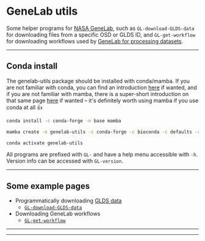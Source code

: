 # GeneLab utils

Some helper programs for [NASA GeneLab](https://genelab.nasa.gov/), such as `GL-download-GLDS-data` for downloading files from a specific OSD or GLDS ID, and `GL-get-workflow` for downloading workflows used by [GeneLab for processing datasets](https://github.com/nasa/GeneLab_Data_Processing).

---

## Conda install
The genelab-utils package should be installed with conda/mamba. If you are not familiar with conda, you can find an introduction [here](https://astrobiomike.github.io/unix/conda-intro) if wanted, and if you are not familiar with mamba, there is a super-short introduction on that same page [here](https://astrobiomike.github.io/unix/conda-intro#bonus-mamba-no-5) if wanted – it's definitely worth using mamba if you use conda at all :+1: 

```bash
conda install -c conda-forge -n base mamba

mamba create -n genelab-utils -c conda-forge -c bioconda -c defaults -c astrobiomike genelab-utils

conda activate genelab-utils
```

All programs are prefixed with `GL-` and have a help menu accessible with `-h`. Version info can be accessed with `GL-version`.

---

## Some example pages
- Programmatically downloading [GLDS data](https://genelab-data.ndc.nasa.gov/genelab/)
  - [`GL-download-GLDS-data`](https://hackmd.io/@astrobiomike/using-genelab-utils-to-download-GLDS-data)  
- Downloading GeneLab workflows
  - [`GL-get-workflow`](https://hackmd.io/@astrobiomike/using-genelab-utils-to-download-workflows)  

---
---
